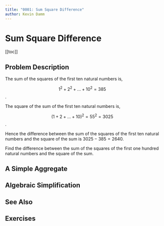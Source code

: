 ```yaml
---
title: "0001: Sum Square Difference"
author: Kevin Damm
---
```


# Sum Square Difference

[[toc]]

## Problem Description

The sum of the squares of the first ten natural numbers is,

$$ 1^2 + 2^2 + ... + 10^2 = 385 $$ .

The square of the sum of the first ten natural numbers is,

$$ (1 + 2 + ... + 10)^2 = 55^2 = 3025 $$ .

Hence the difference between the sum of the squares of the first ten natural numbers and the square of the sum is $3025 - 385 = 2640$.

Find the difference between the sum of the squares of the first one hundred natural numbers and the square of the sum.


<script setup lang="ts">

</script>

## A Simple Aggregate


## Algebraic Simplification


## See Also


## Exercises
